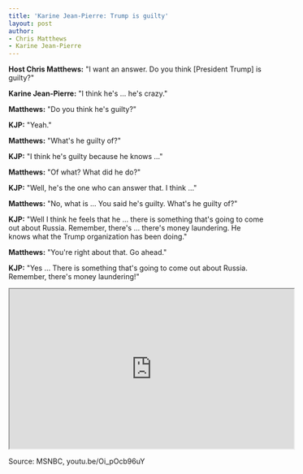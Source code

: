 ```yaml
---
title: 'Karine Jean-Pierre: Trump is guilty'
layout: post
author:
- Chris Matthews
- Karine Jean-Pierre
---
```


**Host Chris Matthews:** "I want an answer. Do you think [President Trump] is guilty?"

**Karine Jean-Pierre:** "I think he's … he's crazy."

**Matthews:** "Do you think he's guilty?"

**KJP:** "Yeah."

**Matthews:** "What's he guilty of?"

**KJP:** "I think he's guilty because he knows …"

**Matthews:** "Of what? What did he do?"

**KJP:** "Well, he's the one who can answer that. I think …"

**Matthews:** "No, what is … You said he's guilty. What's he guilty of?"

**KJP:** "Well I think he feels that he … there is something that's going to come out about Russia. Remember, there's … there's money laundering. He knows what the Trump organization has been doing."

**Matthews:** "You're right about that. Go ahead."

**KJP:** "Yes … There is something that's going to come out about Russia. Remember, there's money laundering!"

<iframe width="560" height="315" src="https://www.youtube.com/embed/Oi_pOcb96uY" title="Karine Jean-Pierre 2018: Trump is guilty" allowfullscreen></iframe>

Source: MSNBC, youtu.be/Oi_pOcb96uY
